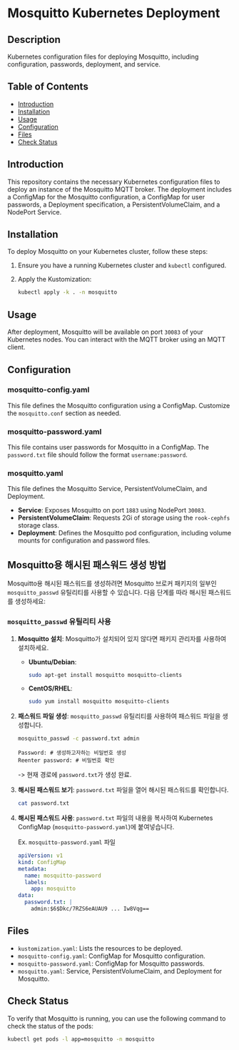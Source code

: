 # Mosquitto Kubernetes Deployment

## Description

Kubernetes configuration files for deploying Mosquitto, including configuration, passwords, deployment, and service.

## Table of Contents

- [Introduction](#introduction)
- [Installation](#installation)
- [Usage](#usage)
- [Configuration](#configuration)
- [Files](#files)
- [Check Status](#check-status)

## Introduction

This repository contains the necessary Kubernetes configuration files to deploy an instance of the Mosquitto MQTT broker. The deployment includes a ConfigMap for the Mosquitto configuration, a ConfigMap for user passwords, a Deployment specification, a PersistentVolumeClaim, and a NodePort Service.

## Installation

To deploy Mosquitto on your Kubernetes cluster, follow these steps:

1. Ensure you have a running Kubernetes cluster and `kubectl` configured.
2. Apply the Kustomization:

    ```sh
    kubectl apply -k . -n mosquitto
    ```

## Usage

After deployment, Mosquitto will be available on port `30083` of your Kubernetes nodes. You can interact with the MQTT broker using an MQTT client.

## Configuration

### mosquitto-config.yaml

This file defines the Mosquitto configuration using a ConfigMap. Customize the `mosquitto.conf` section as needed.

### mosquitto-password.yaml

This file contains user passwords for Mosquitto in a ConfigMap. The `password.txt` file should follow the format `username:password`.


### mosquitto.yaml

This file defines the Mosquitto Service, PersistentVolumeClaim, and Deployment.

- **Service**: Exposes Mosquitto on port `1883` using NodePort `30083`.
- **PersistentVolumeClaim**: Requests 2Gi of storage using the `rook-cephfs` storage class.
- **Deployment**: Defines the Mosquitto pod configuration, including volume mounts for configuration and password files.



## Mosquitto용 해시된 패스워드 생성 방법

Mosquitto용 해시된 패스워드를 생성하려면 Mosquitto 브로커 패키지의 일부인 `mosquitto_passwd` 유틸리티를 사용할 수 있습니다. 다음 단계를 따라 해시된 패스워드를 생성하세요:

### `mosquitto_passwd` 유틸리티 사용

1. **Mosquitto 설치**: Mosquitto가 설치되어 있지 않다면 패키지 관리자를 사용하여 설치하세요.

   - **Ubuntu/Debian**:
     ```sh
     sudo apt-get install mosquitto mosquitto-clients
     ```

   - **CentOS/RHEL**:
     ```sh
     sudo yum install mosquitto mosquitto-clients
     ```

2. **패스워드 파일 생성**: `mosquitto_passwd` 유틸리티를 사용하여 패스워드 파일을 생성합니다.

    ```sh
    mosquitto_passwd -c password.txt admin
    ```
    ```
    Password: # 생성하고자하는 비밀번호 생성
    Reenter password: # 비밀번호 확인
    ```
    -> 현재 경로에 `password.txt`가 생성 완료.
    
3. **해시된 패스워드 보기**: `password.txt` 파일을 열어 해시된 패스워드를 확인합니다.

   ```sh
   cat password.txt
    ```
4. **해시된 패스워드 사용**: `password.txt` 파일의 내용을 복사하여 Kubernetes ConfigMap (`mosquitto-password.yaml`)에 붙여넣습니다.

    Ex. `mosquitto-password.yaml` 파일

    ```yaml
    apiVersion: v1
    kind: ConfigMap
    metadata:
      name: mosquitto-password
      labels:
        app: mosquitto
    data:
      password.txt: |
        admin:$6$Dkc/7RZS6eAUAU9 ... Iw8Vqg==
    ```


## Files

- `kustomization.yaml`: Lists the resources to be deployed.
- `mosquitto-config.yaml`: ConfigMap for Mosquitto configuration.
- `mosquitto-password.yaml`: ConfigMap for Mosquitto passwords.
- `mosquitto.yaml`: Service, PersistentVolumeClaim, and Deployment for Mosquitto.

## Check Status

To verify that Mosquitto is running, you can use the following command to check the status of the pods:

```sh
kubectl get pods -l app=mosquitto -n mosquitto
```